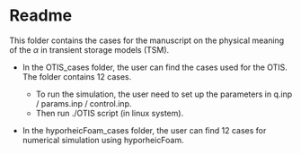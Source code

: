 # Readme

This folder contains the cases for the manuscript on the physical meaning of the $\alpha$ in transient storage models (TSM).

- In the OTIS_cases folder, the user can find the cases used for the OTIS. The folder contains 12 cases. 
  - To run the simulation, the user need to set up the parameters in q.inp / params.inp / control.inp.  
  - Then run ./OTIS script (in linux system). 

- In the hyporheicFoam_cases folder, the user can find 12 cases for numerical simulation using hyporheicFoam.

